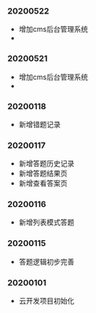 ### 20200522
+ 增加cms后台管理系统
+ 
### 20200521
+ 增加cms后台管理系统
+ 

### 20200118
+ 新增错题记录

### 20200117
+ 新增答题历史记录
+ 新增答题结果页
+ 新增查看答案页

### 20200116
+ 新增列表模式答题

### 20200115
+ 答题逻辑初步完善


### 20200101
+ 云开发项目初始化

